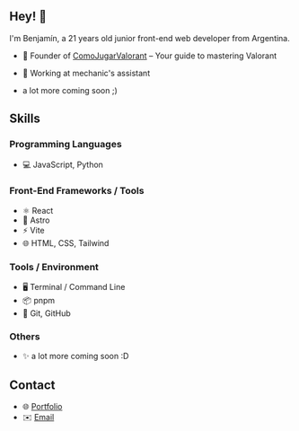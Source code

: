## Hey! 👋
I'm Benjamín, a 21 years old junior front-end web developer from Argentina.

- 🎯 Founder of [ComoJugarValorant](https://comojugarvalorant.vercel.app) – Your guide to mastering Valorant

- 🔧 Working at mechanic's assistant 

+ a lot more coming soon ;)

## Skills

### Programming Languages
- 💻 JavaScript, Python

### Front-End Frameworks / Tools
- ⚛️ React
- 🌟 Astro
- ⚡ Vite
- 🌐 HTML, CSS, Tailwind

### Tools / Environment
- 🖥️ Terminal / Command Line
- 📦 pnpm
- 🐙 Git, GitHub


### Others
- ✨ a lot more coming soon :D


## Contact
- 🌐 [Portfolio](https://benjacdev.vercel.app)
- ✉️ [Email](mailto:benjacdev@gmail.com)
